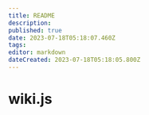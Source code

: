 ```yaml
---
title: README
description: 
published: true
date: 2023-07-18T05:18:07.460Z
tags: 
editor: markdown
dateCreated: 2023-07-18T05:18:05.800Z
---
```


# wiki.js